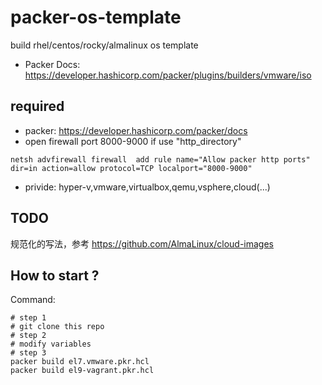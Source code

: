 # packer-os-template
build rhel/centos/rocky/almalinux os template

- Packer Docs: https://developer.hashicorp.com/packer/plugins/builders/vmware/iso

## required
- packer: https://developer.hashicorp.com/packer/docs
- open firewall port 8000-9000 if use "http_directory"
```shell
netsh advfirewall firewall  add rule name="Allow packer http ports" dir=in action=allow protocol=TCP localport="8000-9000"
```
- privide: hyper-v,vmware,virtualbox,qemu,vsphere,cloud(...)

## TODO
规范化的写法，参考 https://github.com/AlmaLinux/cloud-images

## How to start ?
Command: 
```shell
# step 1
# git clone this repo
# step 2
# modify variables
# step 3
packer build el7.vmware.pkr.hcl
packer build el9-vagrant.pkr.hcl
```
